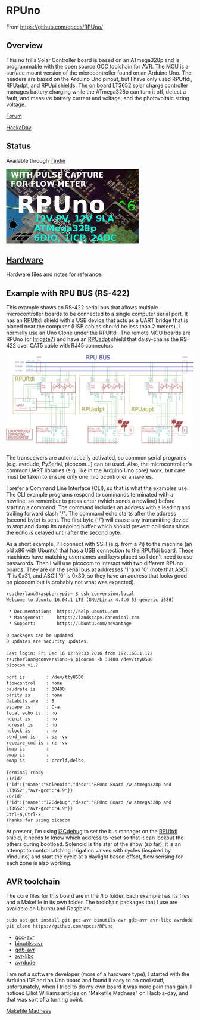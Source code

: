 # RPUno 

From <https://github.com/epccs/RPUno/>

## Overview

This no frills Solar Controller board is based on an ATmega328p and is programmable with the open source GCC toolchain for AVR. The MCU is a surface mount version of the microcontroller found on an Arduino Uno. The headers are based on the Arduino Uno pinout, but I have only used RPUftdi, RPUadpt, and RPUpi shields. The on board LT3652 solar charge controller manages battery charging while the ATmega328p can turn it off, detect a fault, and measure battery current and voltage, and the photovoltaic string voltage.

[Forum](http://rpubus.org/bb/viewforum.php?f=6)

[HackaDay](https://hackaday.io/project/12784-rpuno)

## Status

Available through [Tindie](https://www.tindie.com/products/ron-sutherland/rpuno-a-solar-powered-atmega328p-board/)

![Status](./Hardware/status_icon.png "Status")

## [Hardware](./Hardware)

Hardware files and notes for referance.

## Example with RPU BUS (RS-422)

This example shows an RS-422 serial bus that allows multiple microcontroller boards to be connected to a single computer serial port. It has an [RPUftdi] shield with a USB device that acts as a UART bridge that is placed near the computer (USB cables should be less than 2 meters). I normally use an Uno Clone under the RPUftdi. The remote MCU boards are RPUno (or [Irrigate7]) and have an [RPUadpt] shield that daisy-chains the RS-422 over CAT5 cable with RJ45 connectors. 

[RPUftdi]: https://github.com/epccs/RPUftdi
[RPUadpt]: https://github.com/epccs/RPUadpt
[Irrigate7]: https://github.com/epccs/Irrigate7

![MultiDrop](./Hardware/Documents/MultiDrop.png "RPUno MultiDrop")

The transceivers are automatically activated, so common serial programs (e.g. avrdude, PySerial, picocom...) can be used. Also, the microcontroller's common UART libraries (e.g. like in the Arduino Uno core) work, but care must be taken to ensure only one microcontroller answeres.

I prefer a Command Line Interface (CLI), so that is what the examples use. The CLI example programs respond to commands terminated with a newline, so remember to press enter (which sends a newline) before starting a command. The command includes an address with a leading and trailing forward slash "/". The command echo starts after the address (second byte) is sent. The first byte ('/') will cause any transmitting device to stop and dump its outgoing buffer which should prevent collisions since the echo is delayed until after the second byte. 

As a short example, I'll connect with SSH (e.g. from a Pi) to the machine (an old x86 with Ubuntu) that has a USB connection to the [RPUftdi] board. These machines have matching usernames and keys placed so I don't need to use passwords. Then I will use picocom to interact with two different RPUno boards. They are on the serial bus at addresses '1' and '0' (note that ASCII '1' is 0x31, and ASCII '0' is 0x30, so they have an address that looks good on picocom but is probably not what was expected).  

```
rsutherland@raspberrypi:~ $ ssh conversion.local
Welcome to Ubuntu 16.04.1 LTS (GNU/Linux 4.4.0-53-generic i686)

 * Documentation:  https://help.ubuntu.com
 * Management:     https://landscape.canonical.com
 * Support:        https://ubuntu.com/advantage

0 packages can be updated.
0 updates are security updates.

Last login: Fri Dec 16 12:59:33 2016 from 192.168.1.172
rsutherland@conversion:~$ picocom -b 38400 /dev/ttyUSB0
picocom v1.7

port is        : /dev/ttyUSB0
flowcontrol    : none
baudrate is    : 38400
parity is      : none
databits are   : 8
escape is      : C-a
local echo is  : no
noinit is      : no
noreset is     : no
nolock is      : no
send_cmd is    : sz -vv
receive_cmd is : rz -vv
imap is        :
omap is        :
emap is        : crcrlf,delbs,

Terminal ready
/1/id?
{"id":{"name":"Solenoid","desc":"RPUno Board /w atmega328p and LT3652","avr-gcc":"4.9"}}
/0/id?
{"id":{"name":"I2Cdebug","desc":"RPUno Board /w atmega328p and LT3652","avr-gcc":"4.9"}}
Ctrl-a,Ctrl-x 
Thanks for using picocom
```

At present, I'm using [I2Cdebug] to set the bus manager on the [RPUftdi] shield, it needs to know which address to reset so that it can lockout the others during bootload. Solenoid is the star of the show (so far), it is an attempt to control latching irrigation valves with cycles (inspired by Vinduino) and start the cycle at a daylight based offset, flow sensing for each zone is also working.

[I2Cdebug]: ./i2c-debug

## AVR toolchain

The core files for this board are in the /lib folder. Each example has its files and a Makefile in its own folder. The toolchain packages that I use are available on Ubuntu and Raspbian. 

```
sudo apt-get install git gcc-avr binutils-avr gdb-avr avr-libc avrdude
git clone https://github.com/epccs/RPUno
```

* [gcc-avr](http://packages.ubuntu.com/search?keywords=gcc-avr)
* [binutils-avr](http://packages.ubuntu.com/search?keywords=binutils-avr)
* [gdb-avr](http://packages.ubuntu.com/search?keywords=gdb-avr)
* [avr-libc](http://packages.ubuntu.com/search?keywords=avr-libc)
* [avrdude](http://packages.ubuntu.com/search?keywords=avrdude)

I am not a software developer (more of a hardware type), I started with the Arduino IDE and an Uno board and found it easy to do cool stuff, unfortunately, when I tried to do my own board it was more pain than gain. I noticed Elliot Williams articles on "Makefile Madness" on Hack-a-day, and that was sort of a turning point. 

[Makefile Madness](http://hackaday.com/2016/03/11/embed-with-elliot-march-makefile-madness/)


